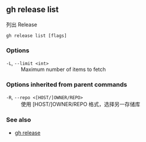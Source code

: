 ## gh release list

列出 Release

```
gh release list [flags]
```

### Options

<dl class="flags">
	<dt><code>-L</code>, <code>--limit &lt;int&gt;</code></dt>
	<dd>Maximum number of items to fetch</dd>
</dl>

### Options inherited from parent commands

<dl class="flags">
	<dt><code>-R</code>, <code>--repo &lt;[HOST/]OWNER/REPO&gt;</code></dt>
	<dd>使用 [HOST/]OWNER/REPO 格式，选择另一存储库</dd>
</dl>

### See also

- [gh release](./gh_release.zh.md)
